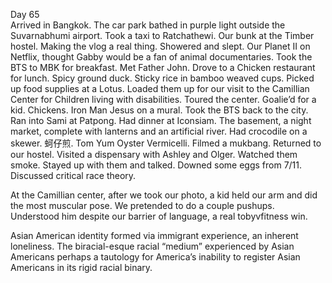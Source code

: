 Day 65  
Arrived in Bangkok. The car park bathed in purple light outside the Suvarnabhumi airport. Took a taxi to Ratchathewi. Our bunk at the Timber hostel. Making the vlog a real thing. Showered and slept. Our Planet II on Netflix, thought Gabby would be a fan of animal documentaries. Took the BTS to MBK for breakfast. Met Father John. Drove to a Chicken restaurant for lunch. Spicy ground duck. Sticky rice in bamboo weaved cups. Picked up food supplies at a Lotus. Loaded them up for our visit to the Camillian Center for Children living with disabilities. Toured the center. Goalie’d for a kid. Chickens. Iron Man Jesus on a mural. Took the BTS back to the city. Ran into Sami at Patpong. Had dinner at Iconsiam. The basement, a night market, complete with lanterns and an artificial river. Had crocodile on a skewer. 蚵仔煎. Tom Yum Oyster Vermicelli. Filmed a mukbang. Returned to our hostel. Visited a dispensary with Ashley and Olger. Watched them smoke. Stayed up with them and talked. Downed some eggs from 7/11. Discussed critical race theory. 

At the Camillian center, after we took our photo, a kid held our arm and did the most muscular pose. We pretended to do a couple pushups. Understood him despite our barrier of language, a real tobyvfitness win. 

Asian American identity formed via immigrant experience, an inherent loneliness. The biracial-esque racial “medium” experienced by Asian Americans perhaps a tautology for America’s inability to register Asian Americans in its rigid racial binary.